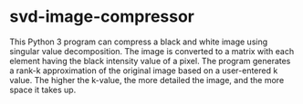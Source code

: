 # svd-image-compressor

This Python 3 program can compress a black and white image using singular value decomposition.
The image is converted to a matrix with each element having the black intensity value of a pixel.
The program generates a rank-k approximation of the original image based on a user-entered k value. 
The higher the k-value, the more detailed the image, and the more space it 
takes up.
